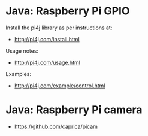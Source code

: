 # Java: Raspberry Pi GPIO

Install the pi4j library as per instructions at:

* http://pi4j.com/install.html

Usage notes:

* http://pi4j.com/usage.html

Examples:

* http://pi4j.com/example/control.html

# Java: Raspberry Pi camera

* https://github.com/caprica/picam


